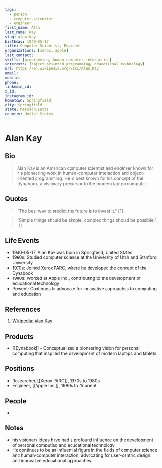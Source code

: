```yaml
---
tags:
  - person
  - computer-scientist
  - engineer
first_name: Alan
last_name: Kay
slug: alan-kay
birthday: 1940-05-17
title: Computer Scientist, Engineer
organizations: [xerox, apple]
last_contact: 
skills: [programming, human-computer interaction]
interests: [object-oriented-programming, educational-technology]
url: https://en.wikipedia.org/wiki/Alan_Kay
email: 
mobile: 
phone: 
linkedin_id: 
x_id: 
instagram_id: 
hometown: Springfield
city: Springfield
state: Massachusetts
country: United States
---
```


# Alan Kay

## Bio

> Alan Kay is an American computer scientist and engineer known for his pioneering work in human-computer interaction and object-oriented programming. He is best known for his concept of the Dynabook, a visionary precursor to the modern laptop computer.

## Quotes

> "The best way to predict the future is to invent it." [1]

> "Simple things should be simple, complex things should be possible." [1]

## Life Events

- 1940-05-17: Alan Kay was born in Springfield, United States
- 1960s: Studied computer science at the University of Utah and Stanford University
- 1970s: Joined Xerox PARC, where he developed the concept of the Dynabook
- 1980s: Worked at Apple Inc., contributing to the development of educational technology
- Present: Continues to advocate for innovative approaches to computing and education

## References

1. [Wikipedia: Alan Kay](https://en.wikipedia.org/wiki/Alan_Kay)

## Products

- [[Dynabook]] - Conceptualized a pioneering vision for personal computing that inspired the development of modern laptops and tablets.

## Positions

- Researcher, [[Xerox PARC]], 1970s to 1980s
- Engineer, [[Apple Inc.]], 1980s to #current

## People

- 

## Notes

- his visionary ideas have had a profound influence on the development of personal computing and educational technology.
- He continues to be an influential figure in the fields of computer science and human-computer interaction, advocating for user-centric design and innovative educational approaches.
